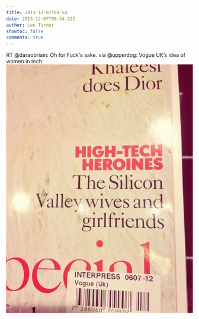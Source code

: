 ```yaml
---
title: 2013-12-07T08-54
date: 2013-12-07T08:54:22Z
author: Lee Turner
showtoc: false
comments: true
---
```


RT @daraobriain: Oh for Fuck's sake. via @upperdog: Vogue UK’s idea of women in tech:  ![](/img/x//409244480966258688-BaegYiHIUAATGjo.jpg)

